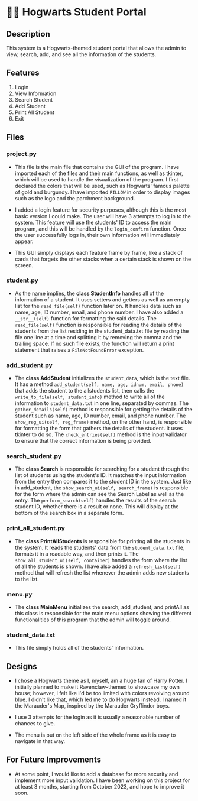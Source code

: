 # 🧙‍♀️ Hogwarts Student Portal
## Description
This system is a Hogwarts-themed student portal that allows the admin to view, search, add, and see all the information of the students.

## Features
1. Login
2. View Information
3. Search Student
4. Add Student 
5. Print All Student
6. Exit

## Files
### project.py
- This file is the main file that contains the GUI of the program. I have imported each of the files and their main functions, as well as tkinter, which will be used to handle the visualization of the program. I first declared the colors that will be used, such as Hogwarts' famous palette of gold and burgundy. I have imported `PILLOW` in order to display images such as the logo and the parchment background.

- I added a login feature for security purposes, although this is the most basic version I could make. The user will have 3 attempts to log in to the system. This feature will use the students' ID to access the main program, and this will be handled by the `login_confirm` function. Once the user successfully logs in, their own information will immediately appear.

- This GUI simply displays each feature frame by frame, like a stack of cards that forgets the other stacks when a certain stack is shown on the screen.

### student.py
- As the name implies, the **class StudentInfo** handles all of the information of a student. It uses setters and getters as well as an empty list for the `read_file(self)` function later on. It handles data such as name, age, ID number, email, and phone number. I have also added a `__str__(self)` function for formatting the said details. The `read_file(self)` function is responsible for reading the details of the students from the list residing in the student_data.txt file by reading the file one line at a time and splitting it by removing the comma and the trailing space. If no such file exists, the function will return a print statement that raises a `FileNotFoundError` exception.

### add_student.py 
- The **class AddStudent** initializes the `student_data`, which is the text file. It has a method `add_student(self, name, age, idnum, email, phone)` that adds the student to the allstudents list, then calls the `write_to_file(self, student_info)` method to write all of the information to `student_data.txt` in one line, separated by commas. The `gather_details(self)` method is responsible for getting the details of the student such as name, age, ID number, email, and phone number. The `show_reg_ui(self, reg_frame)` method, on the other hand, is responsible for formatting the form that gathers the details of the student. It uses tkinter to do so. The `check_entries(self)` method is the input validator to ensure that the correct information is being provided.

### search_student.py 
- The **class Search** is responsible for searching for a student through the list of students using the student's ID. It matches the input information from the entry then compares it to the student ID in the system. Just like in add_student, the `show_search_ui(self, search_frame)` is responsible for the form where the admin can see the Search Label as well as the entry. The `perform_search(self)` handles the results of the search student ID, whether there is a result or none. This will display at the bottom of the search box in a separate form.

### print_all_student.py
- The **class PrintAllStudents** is responsible for printing all the students in the system. It reads the students' data from the `student_data.txt` file, formats it in a readable way, and then prints it. The `show_all_student_ui(self, container)` handles the form where the list of all the students is shown. I have also added a `refresh_list(self)` method that will refresh the list whenever the admin adds new students to the list.

### menu.py
- The **class MainMenu** initializes the search, add_student, and printAll as this class is responsible for the main menu options showing the different functionalities of this program that the admin will toggle around.

### student_data.txt
- This file simply holds all of the students' information.

## Designs
- I chose a Hogwarts theme as I, myself, am a huge fan of Harry Potter. I initially planned to make it Ravenclaw-themed to showcase my own house; however, I felt like I'd be too limited with colors revolving around blue. I didn't like that, which led me to do Hogwarts instead. I named it the Marauder's Map, inspired by the Marauder Gryffindor boys.

- I use 3 attempts for the login as it is usually a reasonable number of chances to give.

- The menu is put on the left side of the whole frame as it is easy to navigate in that way.

## For Future Improvements
- At some point, I would like to add a database for more security and implement more input validation. I have been working on this project for at least 3 months, starting from October 2023, and hope to improve it soon.